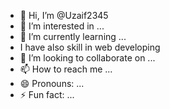 - 👋 Hi, I’m @Uzaif2345
- 👀 I’m interested in ...
- 🌱 I’m currently learning ...
- I have also skill in web developing 
- 💞️ I’m looking to collaborate on ...
- 📫 How to reach me ...
- 😄 Pronouns: ...
- ⚡ Fun fact: ...

<!---
Uzaif2345/Uzaif2345 is a ✨ special ✨ repository because its `README.md` (this file) appears on your GitHub profile.
You can click the Preview link to take a look at your changes.
--->
